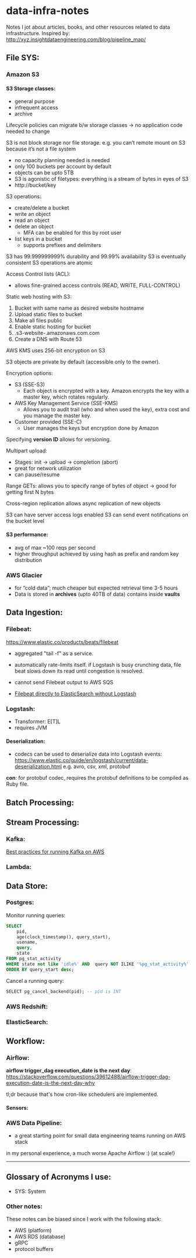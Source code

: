 # data-infra-notes

Notes I jot about articles, books, and other resources related to data infrastructure.
Inspired by: http://xyz.insightdataengineering.com/blog/pipeline_map/


## File SYS:

### Amazon S3

#### S3 Storage classes:
- general purpose
- infrequent access
- archive

Lifecycle policies can migrate b/w storage classes
	-> no application code needed to change

S3 is not block storage nor file storage. 
e.g. you can’t remote mount on S3 because it’s not a file system

- no capacity planning needed is needed
- only 100 buckets per account by default
- objects can be upto 5TB
- S3 is agonistic of filetypes: everything is a stream of bytes in eyes of S3
- http://bucket/key 

S3 operations:
- create/delete a bucket
- write an object
- read an object
- delete an object
	- MFA can be enabled for this by root user
- list keys in a bucket
	- supports prefixes and delimiters
	
S3 has 99.999999999% durability and 99.99% availability
S3 is eventually consistent 
S3 operations are atomic 

Access Control lists (ACL):
- allows fine-grained access controls (READ, WRITE, FULL-CONTROL)
	
Static web hosting with S3:
1. Bucket with same name as desired website hostname
2. Upload static files to bucket
3. Make all files public
4. Enable static hosting for bucket
5. <bucket-name>.s3-website-<AWS-region>.amazonaws.com.com
6. Create a DNS with Route 53
	
AWS KMS uses 256-bit encryption on S3

S3 objects are private by default (accessible only to the owner).

Encryption options:
* S3 (SSE-S3)
	* Each object is encrypted with a key. Amazon encrypts the key with a master key, which rotates regularly.
* AWS Key Management Service (SSE-KMS)
	* Allows you to audit trail (who and when used the key), extra cost and you manage the master key.
* Customer provided (SSE-C)
	* User manages the keys but encryption done by Amazon
	
Specifying **version ID** allows for versioning.

Multipart upload:
- Stages:   init -> upload -> completion (abort)
- great for network utilization
- can pause/resume

Range GETs: allows you to specify range of bytes of object
	-> good for getting first N bytes

Cross-region replication allows async replication of new objects

S3 can have server access logs enabled
S3 can send event notifications on the bucket level

#### S3 performance:
- avg of max ~100 reqs per second
- higher throughput achieved by using hash as prefix and random key distribution


### AWS Glacier
- for “cold data”; much cheaper but expected retrieval time 3-5 hours
- Data is stored in **archives** (upto 40TB of data) contains inside **vaults**


## Data Ingestion:

### Filebeat:
https://www.elastic.co/products/beats/filebeat

- aggregated "tail -f" as a service.
- automatically rate-limits itself. if Logstash is busy crunching data, file beat slows down its read until congestion is resolved.
- cannot send Filebeat output to AWS SQS

- [Filebeat directly to ElasticSearch without Logstash](https://aws.amazon.com/blogs/database/ek-is-the-new-elk-simplify-log-analytics-by-transforming-data-natively-in-amazon-elasticsearch-service/)

### Logstash:
- Transformer: E[T]L
- requires JVM


#### Deserialization:
- codecs can be used to deserialize data into Logstash events: https://www.elastic.co/guide/en/logstash/current/data-deserialization.html
e.g. avro, csv, xml, protobuf

**con**: for protobuf codec, requires the protobuf definitions to be compiled as Ruby file.


## Batch Processing:

## Stream Processing:

### Kafka:

[Best practices for running Kafka on AWS](https://aws.amazon.com/blogs/big-data/best-practices-for-running-apache-kafka-on-aws/)


### Lambda:



## Data Store:

### Postgres:


Monitor running queries:
```SQL
SELECT 
	pid, 
	age(clock_timestamp(), query_start), 
	usename, 
	query, 
	state
FROM pg_stat_activity
WHERE state not like 'idle%' AND  query NOT ILIKE '%pg_stat_activity%'
ORDER BY query_start desc;
```

Cancel a running query:
```SQL
SELECT pg_cancel_backend(pid); -- pid is INT
```


### AWS Redshift:


### ElasticSearch:



## Workflow:


### Airflow:

**airflow trigger_dag execution_date is the next day**:
https://stackoverflow.com/questions/39612488/airflow-trigger-dag-execution-date-is-the-next-day-why

tl;dr because that's how cron-like schedulers are implemented.

#### Sensors:

### AWS Data Pipeline:
- a great starting point for small data engineering teams running on AWS stack

in my personal experience, a much worse Apache Airflow :) (at scale!)


---

## Glossary of Acronyms I use:
- SYS: System


### Other notes:

These notes can be biased since I work with the following stack:
- AWS (platform)
- AWS RDS (database)
- gRPC
- protocol buffers



